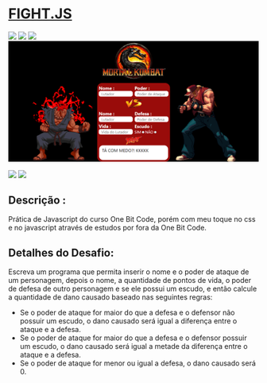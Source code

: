 <h1><a href="https://gustavolopesdev.github.io/PortFolio/">FIGHT.JS</a></h1>

<div style="display: inline_block">

<img src="https://img.shields.io/badge/html5-%23E34F26.svg?style=for-the-badge&logo=html5&logoColor=white" />
<img src="https://img.shields.io/badge/css3-%231572B6.svg?style=for-the-badge&logo=css3&logoColor=white" />
<img src="https://img.shields.io/badge/javascript-%23323330.svg?style=for-the-badge&logo=javascript&logoColor=%23F7DF1E" />
  
  
  
</div>

<img src ="img/Captura de tela.png" />

<div style="display: inline_block">

<a href="https://www.linkedin.com/in/gustavolopesdev/" target="_blank"><img src="https://img.shields.io/badge/-LinkedIn-%230077B5?style=for-the-badge&logo=linkedin&logoColor=white" target="_blank"></a>
<a href="https://gustavolopesdev.github.io/PortFolio/" target="_blank"><img src="https://img.shields.io/badge/-Portf%C3%B3lio-brown?style=for-the-badge&logo=true" target="_blank"></a>

</div>

<h2>Descrição :</h2>
<p>Prática de Javascript do curso One Bit Code, porém com meu toque no css e no javascript através de estudos por fora da One Bit Code.</p>

<h2>Detalhes do Desafio:</h2>
<p>Escreva um programa que permita inserir o nome e o poder de ataque de um personagem, depois o nome, a quantidade de pontos de vida, o poder de defesa de outro personagem e se ele possui um escudo, e então calcule a quantidade de dano causado baseado nas seguintes regras:</p>
<ul>
  <li>Se o poder de ataque for maior do que a defesa e o defensor não possuir um escudo, o dano causado será igual a diferença entre o ataque e a defesa.</li>
  <li>Se o poder de ataque for maior do que a defesa e o defensor possuir um escudo, o dano causado será igual a metade da diferença entre o ataque e a defesa.</li>
  <li>Se o poder de ataque for menor ou igual a defesa, o dano causado será 0.</li>
</ul>
